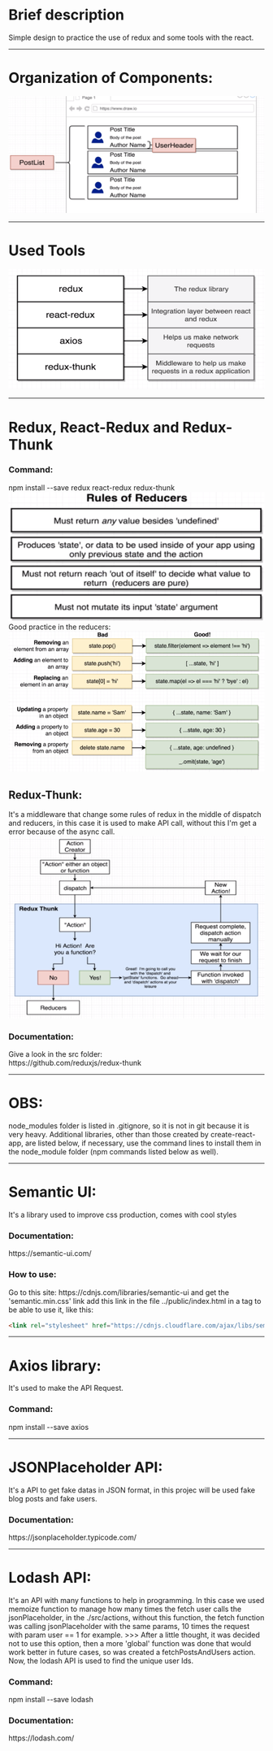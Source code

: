 <h1>Brief description</h1>
Simple design to practice the use of redux and some tools with the react.

------------------------------

<h1>Organization of Components:</h1>
<img src="./components_organization.PNG" alt="organization of components"/>

------------------------------

<h1>Used Tools</h1>
<img src="./tools.PNG" alt="used tools"/>

------------------------------

<h1>Redux, React-Redux and Redux-Thunk</h1>
<h3>Command:</h3>
npm install --save redux react-redux redux-thunk
<img src="./reducers-rules.PNG" alt="used tools"/>
Good practice in the reducers:
<img src="./good-practice-with-redux.PNG" alt="used tools"/>

<h2>Redux-Thunk:</h2>
It's a middleware that change some rules of redux in the middle of dispatch and reducers, in this case it is used to make API call, without this I'm get a error because of the async call.
<img src="./redux-thunk-diagram.PNG" alt="used tools"/>
<h3>Documentation:</h3>
Give a look in the src folder: <br>
https://github.com/reduxjs/redux-thunk

------------------------------

<h1>OBS:</h1> 
node_modules folder is listed in .gitignore, so it is not in git because it is very heavy. 
Additional libraries, other than those created by create-react-app, are listed below, if necessary, use the command lines to install them in the node_module folder (npm commands listed below as well).

------------------------------

<h1> Semantic UI:</h1>
It's a library used to improve css production, comes with cool styles
<h3>Documentation:</h3>
https://semantic-ui.com/
<h3>How to use:</h3>
Go to this site: https://cdnjs.com/libraries/semantic-ui and get the 'semantic.min.css' link
add this link in the file ../public/index.html in a tag to be able to use it, like this:

```html
<link rel="stylesheet" href="https://cdnjs.cloudflare.com/ajax/libs/semantic-ui/2.4.1/semantic.min.css" />
```

------------------------------

<h1>Axios library:</h1>
It's used to make the API Request.
<h3>Command:</h3>
npm install --save axios

------------------------------

<h1>JSONPlaceholder API:</h1>
It's a API to get fake datas in JSON format, in this projec will be used fake blog posts and fake users.
<h3>Documentation:</h3> 
https://jsonplaceholder.typicode.com/

------------------------------

<h1>Lodash API:</h1>
It's an API with many functions to help in programming. In this case we used memoize function to manage how many times the fetch user calls the jsonPlaceholder, in the ./src/actions, without this function, the fetch function was calling jsonPlaceholder with the same params, 10 times the request with param user == 1 for example.
>>> After a little thought, it was decided not to use this option, then a more 'global' function was done that would work better in future cases, so was created a fetchPostsAndUsers action. Now, the lodash API is used to find the unique user Ids.
<h3>Command:</h3>
npm install --save lodash
<h3>Documentation:</h3> 
https://lodash.com/